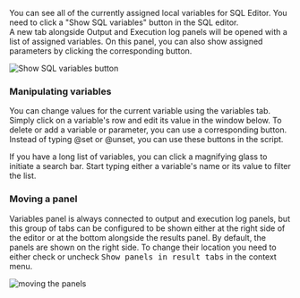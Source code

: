 You can see all of the currently assigned local variables for SQL Editor. You need to click a "Show SQL variables" button in the SQL editor.  
A new tab alongside Output and Execution log panels will be opened with a list of assigned variables. On this panel, you can also show assigned parameters by clicking the corresponding button.
  
![Show SQL variables button](https://i.imgur.com/EnjHqNK.png)
  
### Manipulating variables

You can change values for the current variable using the variables tab. Simply click on a variable's row and edit its value in the window below.
To delete or add a variable or parameter, you can use a corresponding button. Instead of typing @set or @unset, you can use these buttons in the script.  
  
If you have a long list of variables, you can click a magnifying glass to initiate a search bar. Start typing either a variable's name or its value to filter the list.

### Moving a panel

Variables panel is always connected to output and execution log panels, but this group of tabs can be configured to be shown either at the right side of the editor or at the bottom alongside the results panel. By default, the panels are shown on the right side. To change their location you need to either check or uncheck <kbd>Show panels in result tabs</kbd> in the context menu.
  
![moving the panels](https://i.imgur.com/ljEkeLm.png)

